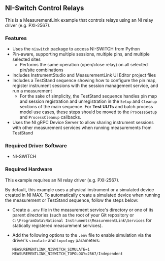 ## NI-Switch Control Relays

This is a MeasurementLink example that controls relays using an NI relay driver
(e.g. PXI-2567).

### Features

- Uses the `niswitch` package to access NI-SWITCH from Python
- Pin-aware, supporting multiple sessions, multiple pins, and multiple selected sites
  - Performs the same operation (open/close relay) on all selected pin/site combinations
- Includes InstrumentStudio and MeasurementLink UI Editor project files
- Includes a TestStand sequence showing how to configure the pin map, register
  instrument sessions with the session management service, and run a measurement
  - For the sake of simplicity, the TestStand sequence handles pin map and session
    registration and unregistration in the `Setup` and `Cleanup` sections of the main 
    sequence. For **Test UUTs** and batch process model use cases, these steps should
    be moved to the `ProcessSetup` and `ProcessCleanup` callbacks.
- Uses the NI gRPC Device Server to allow sharing instrument sessions with other
  measurement services when running measurements from TestStand

### Required Driver Software

- NI-SWITCH

### Required Hardware

This example requires an NI relay driver (e.g. PXI-2567).

By default, this example uses a physical instrument or a simulated device created in NI MAX. To
automatically create a simulated device when running the measurement or TestStand sequence, follow
the steps below:
- Create a `.env` file in the measurement service's directory or one of its parent directories (such
  as the root of your Git repository or `C:\ProgramData\National
  Instruments\MeasurementLink\Services` for statically registered measurement services).
- Add the following options to the `.env` file to enable simulation via the driver's `simulate` and
  `topology` parameters:

  ```
  MEASUREMENTLINK_NISWITCH_SIMULATE=1
  MEASUREMENTLINK_NISWITCH_TOPOLOGY=2567/Independent
  ```